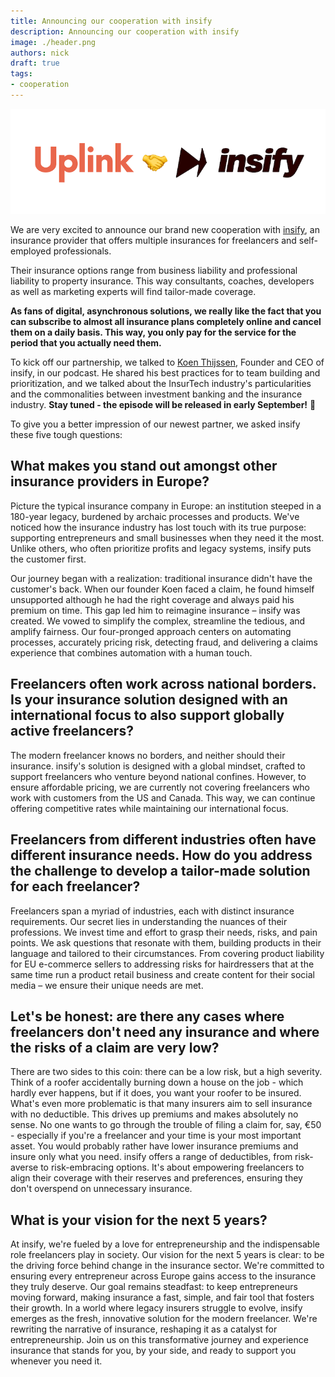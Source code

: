```yaml
---
title: Announcing our cooperation with insify
description: Announcing our cooperation with insify
image: ./header.png
authors: nick
draft: true
tags:
- cooperation
---
```


![](header.png)

We are very excited to announce our brand new cooperation with [insify](https://www.insify.de/uplink/?utm_medium=partner&utm_source=uplink&utm_campaign=main), an insurance provider that offers multiple insurances for freelancers and self-employed professionals.

Their insurance options range from business liability and professional liability to property insurance. This way consultants, coaches, developers as well as marketing experts will find tailor-made coverage.

**As fans of digital, asynchronous solutions, we really like the fact that you can subscribe to almost all insurance plans completely online and cancel them on a daily basis. This way, you only pay for the service for the period that you actually need them.**

To kick off our partnership, we talked to [Koen Thijssen](https://www.linkedin.com/in/koen-thijssen-2558462a/), Founder and CEO of insify, in our podcast. He shared his best practices for to team building and prioritization, and we talked about the InsurTech industry's particularities and the commonalities between investment banking and the insurance industry. **Stay tuned - the episode will be released in early September!** 🚀

To give you a better impression of our newest partner, we asked insify these five tough questions:

## What makes you stand out amongst other insurance providers in Europe?

Picture the typical insurance company in Europe: an institution steeped in a 180-year legacy, burdened by archaic processes and products. We've noticed how the insurance industry has lost touch with its true purpose: supporting entrepreneurs and small businesses when they need it the most. Unlike others, who often prioritize profits and legacy systems, insify puts the customer first.

Our journey began with a realization: traditional insurance didn't have the customer's back. When our founder Koen faced a claim, he found himself unsupported although he had the right coverage and always paid his premium on time. This gap led him to reimagine insurance – insify was created. We vowed to simplify the complex, streamline the tedious, and amplify fairness. Our four-pronged approach centers on automating processes, accurately pricing risk, detecting fraud, and delivering a claims experience that combines automation with a human touch.

## Freelancers often work across national borders. Is your insurance solution designed with an international focus to also support globally active freelancers?

The modern freelancer knows no borders, and neither should their insurance. insify's solution is designed with a global mindset, crafted to support freelancers who venture beyond national confines. However, to ensure affordable pricing, we are currently not covering freelancers who work with customers from the US and Canada. This way, we can continue offering competitive rates while maintaining our international focus.

## Freelancers from different industries often have different insurance needs. How do you address the challenge to develop a tailor-made solution for each freelancer?

Freelancers span a myriad of industries, each with distinct insurance requirements. Our secret lies in understanding the nuances of their professions. We invest time and effort to grasp their needs, risks, and pain points. We ask questions that resonate with them, building products in their language and tailored to their circumstances. From covering product liability for EU e-commerce sellers to addressing risks for hairdressers that at the same time run a product retail business and create content for their social media – we ensure their unique needs are met.

## Let's be honest: are there any cases where freelancers don't need any insurance and where the risks of a claim are very low?

There are two sides to this coin: there can be a low risk, but a high severity. Think of a roofer accidentally burning down a house on the job - which hardly ever happens, but if it does, you want your roofer to be insured. What's even more problematic is that many insurers aim to sell insurance with no deductible. This drives up premiums and makes absolutely no sense. No one wants to go through the trouble of filing a claim for, say, €50 - especially if you're a freelancer and your time is your most important asset. You would probably rather have lower insurance premiums and insure only what you need. insify offers a range of deductibles, from risk-averse to risk-embracing options. It's about empowering freelancers to align their coverage with their reserves and preferences, ensuring they don't overspend on unnecessary insurance.

## What is your vision for the next 5 years?

At insify, we're fueled by a love for entrepreneurship and the indispensable role freelancers play in society. Our vision for the next 5 years is clear: to be the driving force behind change in the insurance sector. We're committed to ensuring every entrepreneur across Europe gains access to the insurance they truly deserve. Our goal remains steadfast: to keep entrepreneurs moving forward, making insurance a fast, simple, and fair tool that fosters their growth. In a world where legacy insurers struggle to evolve, insify emerges as the fresh, innovative solution for the modern freelancer. We're rewriting the narrative of insurance, reshaping it as a catalyst for entrepreneurship. Join us on this transformative journey and experience insurance that stands for you, by your side, and ready to support you whenever you need it.
